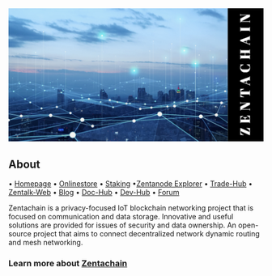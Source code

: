 <body>
<img src="https://github.com/ZentaChain/.github/blob/main/assets/zentachain_github.png">
</body>

## About

• [Homepage](https://.zentachain.io) • [Onlinestore](https://zentanode.com) • [Staking](https://staking.zentachain.io) •[Zentanode Explorer](https://explorer.zentanode.com) • [Trade-Hub](https://trade.zentachain.io) • [Zentalk-Web](https://zentalk.chat) • [Blog](https://zentachain.blog) • [Doc-Hub](https://docs.zentachain.io) • [Dev-Hub](https://dev.zentachain.io) • [Forum](http://forum.zentanode.com) 

Zentachain is a privacy-focused IoT blockchain networking project that is focused on communication and data storage. Innovative and useful solutions are provided for issues of security and data ownership. An open-source project that aims to connect decentralized network dynamic routing and mesh networking.
  
### Learn more about [Zentachain](https://github.com/ZentaChain/Zentachain)
